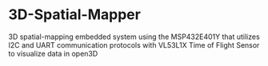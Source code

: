 # 3D-Spatial-Mapper
3D spatial-mapping embedded system using the MSP432E401Y that utilizes I2C and UART communication protocols with VL53L1X Time of Flight Sensor to visualize data in open3D
